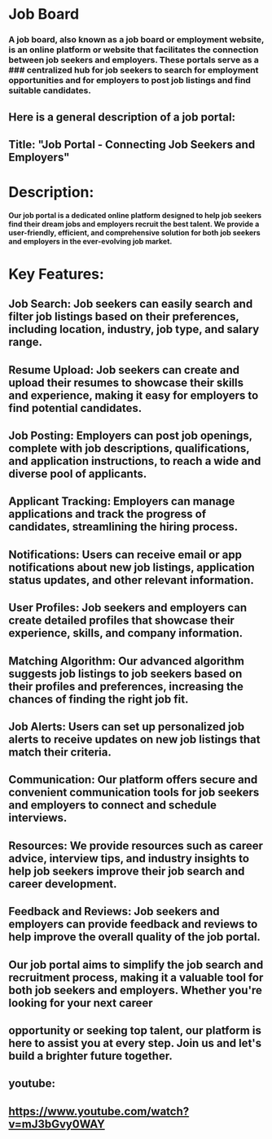 # Job Board

### A job board, also known as a job board or employment website, is an online platform or website that facilitates the connection between job seekers and employers. These portals serve as a ### centralized hub for job seekers to search for employment opportunities and for employers to post job listings and find suitable candidates.

## Here is a general description of a job portal:

## Title: "Job Portal - Connecting Job Seekers and Employers"

# Description:

#### Our job portal is a dedicated online platform designed to help job seekers find their dream jobs and employers recruit the best talent. We provide a user-friendly, efficient, and comprehensive solution for both job seekers and employers in the ever-evolving job market.

# Key Features:

## Job Search: Job seekers can easily search and filter job listings based on their preferences, including location, industry, job type, and salary range.

## Resume Upload: Job seekers can create and upload their resumes to showcase their skills and experience, making it easy for employers to find potential candidates.

## Job Posting: Employers can post job openings, complete with job descriptions, qualifications, and application instructions, to reach a wide and diverse pool of applicants.

## Applicant Tracking: Employers can manage applications and track the progress of candidates, streamlining the hiring process.

## Notifications: Users can receive email or app notifications about new job listings, application status updates, and other relevant information.

## User Profiles: Job seekers and employers can create detailed profiles that showcase their experience, skills, and company information.

## Matching Algorithm: Our advanced algorithm suggests job listings to job seekers based on their profiles and preferences, increasing the chances of finding the right job fit.

## Job Alerts: Users can set up personalized job alerts to receive updates on new job listings that match their criteria.

## Communication: Our platform offers secure and convenient communication tools for job seekers and employers to connect and schedule interviews.

## Resources: We provide resources such as career advice, interview tips, and industry insights to help job seekers improve their job search and career development.

## Feedback and Reviews: Job seekers and employers can provide feedback and reviews to help improve the overall quality of the job portal.

## Our job portal aims to simplify the job search and recruitment process, making it a valuable tool for both job seekers and employers. Whether you're looking for your next career 
## opportunity or seeking top talent, our platform is here to assist you at every step. Join us and let's build a brighter future together.


## youtube: 
## https://www.youtube.com/watch?v=mJ3bGvy0WAY




